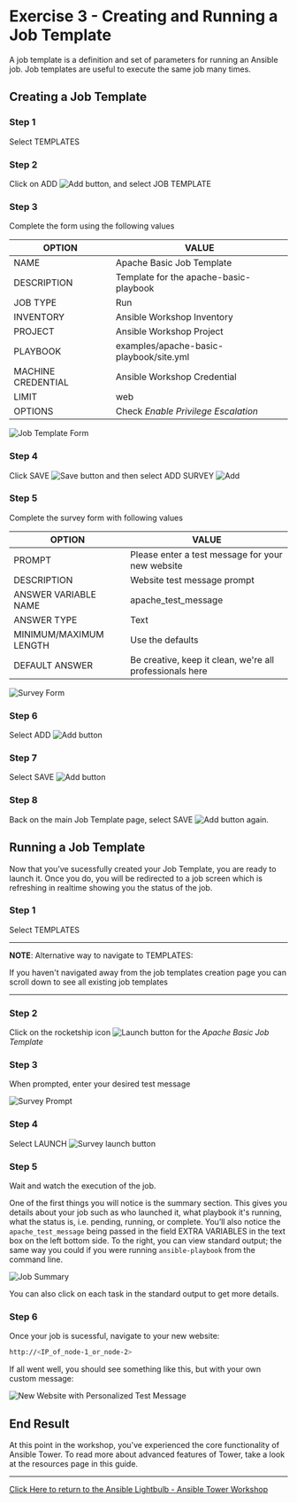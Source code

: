 # Exercise 3 - Creating and Running a Job Template

A job template is a definition and set of parameters for running an Ansible job. Job templates are useful to execute the same job many times.

## Creating a Job Template

### Step 1

Select TEMPLATES

### Step 2

Click on ADD ![Add button](at_add.png), and select JOB TEMPLATE

### Step 3

Complete the form using the following values

|OPTION|VALUE
|------|-----
|NAME |Apache Basic Job Template
|DESCRIPTION|Template for the apache-basic-playbook
|JOB TYPE|Run
|INVENTORY|Ansible Workshop Inventory
|PROJECT|Ansible Workshop Project
|PLAYBOOK|examples/apache-basic-playbook/site.yml
|MACHINE CREDENTIAL|Ansible Workshop Credential
|LIMIT|web
|OPTIONS|Check _Enable Privilege Escalation_

![Job Template Form](at_jt_detail.png)

### Step 4

Click SAVE ![Save button](at_save.png) and then select ADD SURVEY ![Add](at_addsurvey.png)

### Step 5

Complete the survey form with following values

|OPTION|VALUE
|------|-----
|PROMPT|Please enter a test message for your new website
|DESCRIPTION|Website test message prompt
|ANSWER VARIABLE NAME|apache_test_message
|ANSWER TYPE|Text
|MINIMUM/MAXIMUM LENGTH| Use the defaults
|DEFAULT ANSWER| Be creative, keep it clean, we're all professionals here

![Survey Form](at_survey_detail.png)

### Step 6

Select ADD ![Add button](at_add.png)

### Step 7

Select SAVE ![Add button](at_save.png)

### Step 8

Back on the main Job Template page, select SAVE ![Add button](at_save.png) again.

## Running a Job Template

Now that you’ve sucessfully created your Job Template, you are ready to launch it. Once you do, you will be redirected to a job screen which is refreshing in realtime showing you the status of the job.

### Step 1

Select TEMPLATES

---
**NOTE**: Alternative way to navigate to TEMPLATES:

If you haven't navigated away from the job templates creation page you can scroll down to see all existing job templates

---

### Step 2

Click on the rocketship icon ![Launch button](at_launch_icon.png) for the *Apache Basic Job Template*

### Step 3

When prompted, enter your desired test message

![Survey Prompt](at_survey_prompt.png)

### Step 4

Select LAUNCH ![Survey launch button](at_survey_launch.png)

### Step 5

Wait and watch the execution of the job.

One of the first things you will notice is the summary section.  This gives you details about your job such as who launched it, what playbook it's running, what the status is, i.e. pending, running, or complete. You’ll also notice the `apache_test_message` being passed in the field EXTRA VARIABLES in the text box on the left bottom side. To the right, you can view standard output; the same way you could if you were running `ansible-playbook` from the command line.

![Job Summary](at_job_status.png)

You can also click on each task in the standard output to get more details.

### Step 6

Once your job is sucessful, navigate to your new website:

```bash
http://<IP_of_node-1_or_node-2>
```

If all went well, you should see something like this, but with your own custom message:

![New Website with Personalized Test Message](at_web_tm.png)

## End Result

At this point in the workshop, you've experienced the core functionality of Ansible Tower. To read more about advanced features of Tower, take a look at the resources page in this guide.

---

[Click Here to return to the Ansible Lightbulb - Ansible Tower Workshop](../README.md)
